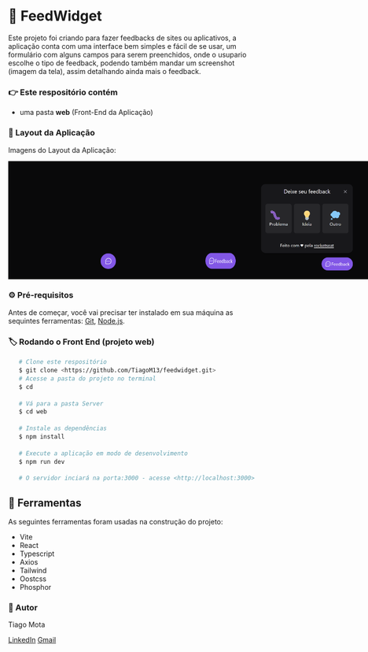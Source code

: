 # :pencil: FeedWidget

  Este projeto foi criando para fazer feedbacks de sites ou aplicativos, a aplicação conta com uma interface bem simples e fácil de se usar, um formulário com alguns campos para serem preenchidos, onde o usupario escolhe o tipo de feedback, podendo também mandar um screenshot (imagem da tela), assim detalhando ainda mais o feedback.

### :point_right: Este respositório contém 

   - uma pasta <strong>web</strong> (Front-End da Aplicação)

### :dart: Layout da Aplicação

Imagens do Layout da Aplicação:

<div style="display: flex">
  <img width="240px" height="240px" title="Feedwidget" src="./src/assets/screens/screen01.png"/>
  <img width="240px" height="240px" title="Feedwidget" src="./src/assets/screens/screen02.png"/>
  <img width="240px" height="240px" title="Opções de feedbacks" src="./src/assets/screens/screen03.png"/>
  <img width="240px" height="240px" title="Formulário de envio" src="./src/assets/screens/screen04.png"/>
</div>


### :gear: Pré-requisitos

Antes de começar, você vai precisar ter instalado em sua máquina as sequintes ferramentas:
[Git](https://git-scm.com), [Node.js](https://nodejs.org/en/).


### :label: Rodando o Front End (projeto web)

```bash 
   # Clone este respositório
   $ git clone <https://github.com/TiagoM13/feedwidget.git>  
   # Acesse a pasta do projeto no terminal
   $ cd 

   # Vá para a pasta Server
   $ cd web

   # Instale as dependências
   $ npm install

   # Execute a aplicação em modo de desenvolvimento
   $ npm run dev

   # O servidor inciará na porta:3000 - acesse <http://localhost:3000>
```

## :wrench: Ferramentas

  As seguintes ferramentas foram usadas na construção do projeto:

  - Vite
  - React
  - Typescript
  - Axios
  - Tailwind
  - Oostcss
  - Phosphor

### :boy: Autor 

Tiago Mota

[LinkedIn](https://www.linkedin.com/in/tiago-mota-4690591a8/)
[Gmail](thyagomotha2000@gmail.com)
